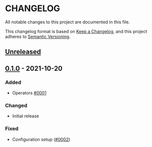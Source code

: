 # CHANGELOG

All notable changes to this project are documented in this file.

This changelog format is based on [Keep a Changelog](https://keepachangelog.com/en/1.0.0/),
and this project adheres to [Semantic Versioning](https://semver.org/spec/v2.0.0.html).

## [Unreleased](https://github.com/lidofinance/lido-python-sdk)

## [0.1.0](https://github.com/lidofinance/lido-python-sdk) - 2021-10-20
### Added
- Operators [#0001](https://github.com/lidofinance/lido-python-sdk/pull/1)

### Changed
- Initial release

### Fixed
- Configuration setup ([#0002](https://github.com/lidofinance/lido-python-sdk/pull/2))
